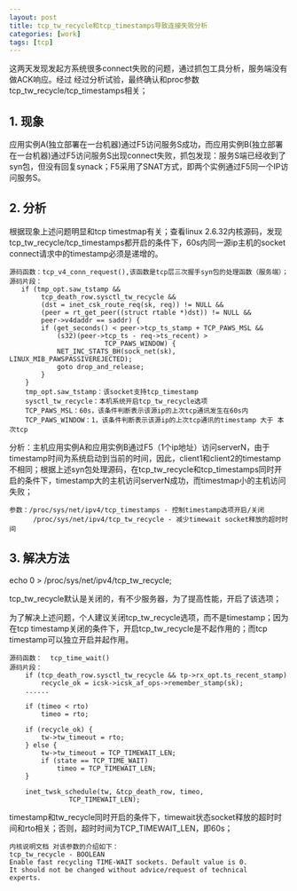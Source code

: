 ```yaml
---
layout: post
title: tcp_tw_recycle和tcp_timestamps导致连接失败分析
categories: [work]
tags: [tcp]
---
```


这两天发现发起方系统很多connect失败的问题，通过抓包工具分析，服务端没有做ACK响应。经过
经过分析试验，最终确认和proc参数tcp_tw_recycle/tcp_timestamps相关；

## 1. 现象 ##

应用实例A(独立部署在一台机器)通过F5访问服务S成功，而应用实例B(独立部署在一台机器)通过F5访问服务S出现connect失败，抓包发现：服务S端已经收到了syn包，但没有回复synack；F5采用了SNAT方式，即两个实例通过F5同一个IP访问服务S。


## 2. 分析 ##

根据现象上述问题明显和tcp timestmap有关；查看linux 2.6.32内核源码，发现tcp_tw_recycle/tcp_timestamps都开启的条件下，60s内同一源ip主机的socket connect请求中的timestamp必须是递增的。

    源码函数：tcp_v4_conn_request(),该函数是tcp层三次握手syn包的处理函数（服务端）；
    源码片段：
       if (tmp_opt.saw_tstamp &&
            tcp_death_row.sysctl_tw_recycle &&
            (dst = inet_csk_route_req(sk, req)) != NULL &&
            (peer = rt_get_peer((struct rtable *)dst)) != NULL &&
            peer->v4daddr == saddr) {
            if (get_seconds() < peer->tcp_ts_stamp + TCP_PAWS_MSL &&
                (s32)(peer->tcp_ts - req->ts_recent) >
                            TCP_PAWS_WINDOW) {
                NET_INC_STATS_BH(sock_net(sk), LINUX_MIB_PAWSPASSIVEREJECTED);
                goto drop_and_release;
            }
        }
        tmp_opt.saw_tstamp：该socket支持tcp_timestamp
        sysctl_tw_recycle：本机系统开启tcp_tw_recycle选项
        TCP_PAWS_MSL：60s，该条件判断表示该源ip的上次tcp通讯发生在60s内
        TCP_PAWS_WINDOW：1，该条件判断表示该源ip的上次tcp通讯的timestamp 大于 本次tcp

   分析：主机应用实例A和应用实例B通过F5（1个ip地址）访问serverN，由于timestamp时间为系统启动到当前的时间，因此，client1和client2的timestamp不相同；根据上述syn包处理源码，在tcp_tw_recycle和tcp_timestamps同时开启的条件下，timestamp大的主机访问serverN成功，而timestmap小的主机访问失败；

    参数：/proc/sys/net/ipv4/tcp_timestamps - 控制timestamp选项开启/关闭
          /proc/sys/net/ipv4/tcp_tw_recycle - 减少timewait socket释放的超时时间

## 3. 解决方法 ##
  echo 0 > /proc/sys/net/ipv4/tcp_tw_recycle;
 
  tcp_tw_recycle默认是关闭的，有不少服务器，为了提高性能，开启了该选项；

  为了解决上述问题，个人建议关闭tcp_tw_recycle选项，而不是timestamp；因为 在tcp timestamp关闭的条件下，开启tcp_tw_recycle是不起作用的；而tcp timestamp可以独立开启并起作用。

    源码函数：  tcp_time_wait()
    源码片段：
        if (tcp_death_row.sysctl_tw_recycle && tp->rx_opt.ts_recent_stamp)
            recycle_ok = icsk->icsk_af_ops->remember_stamp(sk);
        ......
       
        if (timeo < rto)
            timeo = rto;

        if (recycle_ok) {
            tw->tw_timeout = rto;
        } else {
            tw->tw_timeout = TCP_TIMEWAIT_LEN;
            if (state == TCP_TIME_WAIT)
                timeo = TCP_TIMEWAIT_LEN;
        }

        inet_twsk_schedule(tw, &tcp_death_row, timeo,
                   TCP_TIMEWAIT_LEN);


timestamp和tw_recycle同时开启的条件下，timewait状态socket释放的超时时间和rto相关；否则，超时时间为TCP_TIMEWAIT_LEN，即60s；

    内核说明文档 对该参数的介绍如下：
    tcp_tw_recycle - BOOLEAN
    Enable fast recycling TIME-WAIT sockets. Default value is 0.
    It should not be changed without advice/request of technical
    experts.


